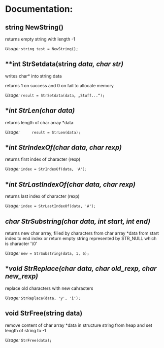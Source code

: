Documentation:
==============

**string NewString()**
----------------------

returns empty string with length -1

*Usage:* 
		```
		string test = NewString();
		```

**int StrSetdata(string *data, char *str)**
----------------------------------------

writes char* into string data

returns 1 on success and 0 on fail to allocate memory

*Usage:* 
		```
		result = StrSetdata(data, „Stuff...“);
		```

**int StrLen(char *data)**
--------------------------

returns length of char array *data

*Usage:* 
		```		
		result = StrLen(data);
		```

**int StrIndexOf(char *data, char rexp)**
-------------------------------------

returns first index of character (rexp)

*Usage:* 
		```
		index = StrIndexOf(data, 'A');
		```

**int StrLastIndexOf(char *data, char rexp)**
----------------------------------------

returns last index of character (rexp)

*Usage:* 
		```
		index = StrLastIndexOf(data, 'A');
		```

**char* StrSubstring(char *data, int start, int end)**
----------------------------------------

returns new char array, filled by characters from char array *data from start 
index to end index or return empty string represented by STR_NULL which is character '\0'

*Usage:* 
		```
		new = StrSubstring(data, 1, 6);
		```

**void StrReplace(char *data, char old_rexp, char new_rexp)**
----------------------------------------

   replace old characters with new cahracters

*Usage:* 
		```
		StrReplace(data, 'y', 'i');
		```

**void StrFree(string data)**
-----------------------------

remove content of char array *data in structure string from heap and set length of string to -1

*Usage:* 
		```
		StrFree(data);
		```           